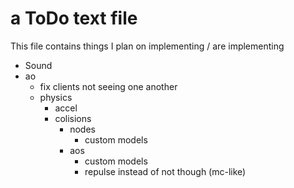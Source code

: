 # a ToDo text file

This file contains things I plan on implementing / are implementing

- Sound
- ao
  - fix clients not seeing one another
  - physics
    - accel
    - colisions
      - nodes
        - custom models
      - aos
        - custom models
        - repulse instead of not though (mc-like)
